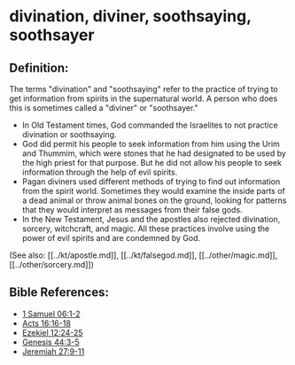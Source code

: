 # divination, diviner, soothsaying, soothsayer #

## Definition: ##

The terms "divination" and "soothsaying" refer to the practice of trying to get information from spirits in the supernatural world. A person who does this is sometimes called a "diviner" or "soothsayer."

* In Old Testament times, God commanded the Israelites to not practice divination or soothsaying.
* God did permit his people to seek information from him using the Urim and Thummim, which were stones that he had designated to be used by the high priest for that purpose. But he did not allow his people to seek information through the help of evil spirits.
* Pagan diviners used different methods of trying to find out information from the spirit world. Sometimes they would examine the inside parts of a dead animal or throw animal bones on the ground, looking for patterns that they would interpret as messages from their false gods.
* In the New Testament, Jesus and the apostles also rejected divination, sorcery, witchcraft, and magic. All these practices involve using the power of evil spirits and are condemned by God.

(See also: [[../kt/apostle.md]], [[../kt/falsegod.md]], [[../other/magic.md]], [[../other/sorcery.md]])

## Bible References: ##

* [1 Samuel 06:1-2](en/tn/1sa/help/06/01)
* [Acts 16:16-18](en/tn/act/help/16/16)
* [Ezekiel 12:24-25](en/tn/ezk/help/12/24)
* [Genesis 44:3-5](en/tn/gen/help/44/03)
* [Jeremiah 27:9-11](en/tn/jer/help/27/09)